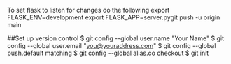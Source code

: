 To set flask to listen for changes do the following
export FLASK_ENV=development
export FLASK_APP=server.pygit push -u origin main


##Set up version control
$ git config --global user.name "Your Name"
$ git config --global user.email "you@youraddress.com"
$ git config --global push.default matching
$ git config --global alias.co checkout
$ git init

